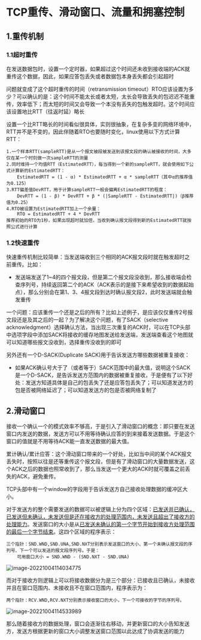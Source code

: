 # TCP重传、滑动窗口、流量和拥塞控制

## 1.重传机制

### 1.1超时重传

在发送数据包时，设置一个定时器，如果超过这个时间还未收到接收端的ACK就重传这个数据，因此，如果应答包丢失或者数据包本身丢失都会引起超时

问题就变成了这个超时重传的时间（retransmission timeout）RTO应该设置为多少？可以确认的是：这个时间不能太长或者太短，太长会导致丢失的包迟迟不能重传，效率低下；而太短的时间又会导致一个本没有丢失的包触发超时。这个时间应该设置地比RTT（往返时延）略长

设置一个比RTT略长的时间看似很具体，实则很抽象，在复杂多变的网络环境中，RTT并不是不变的，因此伴随着RTO也要随时变化，linux使用以下方式计算RTT：

```
1.一个样本RTT(sampleRTT)是从一个报文被段被发送到该报文段的确认被接收的时间，大多仅在某一个时刻做一次sampleRTT的测量
2.同时维持一个均值RTT（EstimatedRTT），每当得到一个新的sampleRTT，就会使用如下公式计算新的EstimatedRTT：
	EstimatedRTT = (1 - α) * EstimatedRTT + α * sampleRTT（其中α的推荐值为0.125）
3.RTT偏差值DevRTT，用于计算sampleRTT一般会偏离EstimatedRTT的程度：
	DevRTT = (1 - β) * DevRTT + β * (|SampleRTT - EstimatedRTT|)（β推荐值为0.25）
4.RTO被设置为EstimatedRTT加上一个余量：
	RTO = EstimatedRTT + 4 * DevRTT
推荐初始的RTO为1秒，如果出现超时就加倍，当收到确认报文段得到新的EstimatedRTT就按照公式进行计算
```

### 1.2快速重传

快速重传机制比较简单：当发送端收到三个相同的ACK报文段时就在触发超时之前重传。比如：

- 发送端发送了1~4的四个报文段，但是第二个报文段没收到，那么接收端会检查序列号，持续返回第二个的ACK（ACK表示的是接下来希望收到的数据起始点），那么分别会在第1、3、4报文段到达时确认报文段2，此时发送端就会触发重传

一个问题：应该重传一个还是之后的所有？比如上述例子，是应该仅仅重传2号报文段还是及其之后的一起？为了解决这个问题，有了SACK（selective acknowledgment）选择确认方法，当出现三次重复的ACK时，可以在TCP头部中选项字段中添加SACK将接收的缓存地图发送给发送端，发送端查看这个地图就可以知道哪些报文没收到，选择重传没收到的即可

另外还有一个D-SACK(Duplicate SACK)用于告诉发送方哪些数据被重复接收：

- 如果ACK确认号大于了（或者等于）SACK范围中的最大值，说明这个SACK是一个D-SACK，是告诉发送方范围内的数据被重复接收，于是便有了以下好处：发送方知道具体是自己的包丢失了还是应答包丢失了；可以知道发送方的包是否被网络延迟了；可以知道发送方的包是否被网络复制了

## 2.滑动窗口

接收一个确认一个的模式效率不够高，于是引入了滑动窗口的概念：即只要在发送窗口内发送的数据，发送方可以不用等待确认应答的到来接着发送数据。于是这个窗口的值就是不用等待ACK能一直发送数据的最大值。

累计确认/累计应答：这个滑动窗口带来的一个好处，比如当中间的某个ACK报文丢失时，按照以往是还等重传这个报文段，但是有了滑动窗口的大量数据发送，这个ACK之后的数据也照常收到了，那么当发送一个更大的ACK时就可覆盖之前丢失的ACK，避免重传。

TCP头部中有一个window的字段用于告诉发送方自己接收处理数据的缓冲区大小。

对于发送方的整个需要发送的数据可以被逻辑上分为四个区域：<u>已发送并已确认，已发送但未确认，未发送但是还在接收方的处理范围内，未发送且超出了接收方的处理能力</u>。发送窗口的大小是从<u>已发送未确认的第一个字节开始到接收方处理范围的最后一个字节结束</u>。这四个区域的程序表示：

```
三个指针：SND.WND,SND.UNA,SND.NXT分别表示发送窗口的大小、第一个未确认报文段的序列号、下一个可以发送的报文段序列号。于是：
	可用窗口大小 = SND.WND - (SND.NXT - SND.UNA)
```

![image-20221004114034775](C:\Users\邓强\AppData\Roaming\Typora\typora-user-images\image-20221004114034775.png)

而对于接收方则逻辑上可以将接收数据分为是三个部分：已接收且已确认，未接收并且在窗口范围内、未接收且不在窗口范围内，程序表示为：

```
两个指针：RCV.WND,RCV.NXT分别表示接收窗口的大小，下一个可接收的字节的序列号。
```

![image-20221004114533989](C:\Users\邓强\AppData\Roaming\Typora\typora-user-images\image-20221004114533989.png)

那么随着接收方的数据处理，窗口会逐渐往右移动，并更新窗口的大小告知发送方，发送方根据更新的窗口大小调整发送窗口范围以此达成了协调发送的能力